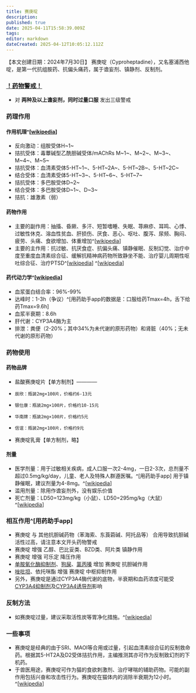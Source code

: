 ```yaml
---
title: 赛庚啶
description: 
published: true
date: 2025-04-11T15:58:39.009Z
tags: 
editor: markdown
dateCreated: 2025-04-12T10:05:12.112Z
---
```


【本文创建日期：2024年7月30日】
赛庚啶（Cyproheptadine），又名塞浦西他啶，是第一代抗组胺药、抗偏头痛药，属于谵妄剂、镇静剂、反制剂。
### [！药物警戒！](/药物警戒.md)
- 对 **两种及以上谵妄剂，同时过量口服** 发出三级警戒
### 药理作用
#### 作用机理^[[wikipedia](https://en.wikipedia.org/wiki/Cyproheptadine#Pharmacodynamics)]
- 反向激动：组胺受体H~1~
- 拮抗受体：毒蕈碱型乙酰胆碱受体/mAChRs M~1~、M~2~、M~3~、M~4~、M~5~
- 拮抗受体：血清素受体5-HT~1~、5-HT~2A~、5-HT~2B~、5-HT~2C~
- 结合受体：血清素受体5-HT~3~、5-HT~6~、5-HT~7~
- 拮抗受体：多巴胺受体D~2~
- 结合受体：多巴胺受体D~1~、D~3~
- 拮抗：雄激素（弱）
#### 药物作用
- 主要的副作用：抽搐、昏厥、多汗、短暂嗜睡、失眠、荨麻疹、耳鸣、心悸、过敏性休克、溶血性贫血、肝损伤、厌食、恶心、呕吐、腹泻、尿频、胸闷、疲劳、头痛、食欲增加、体重增加^[[wikipedia](https://en.wikipedia.org/wiki/Cyproheptadine#Adverse_effects)]
- 主要的主作用：抗过敏、抗厌食症、抗偏头痛、镇静催眠、反制幻觉、治疗中度至重度血清素综合征、缓解抗精神病药物所致静坐不能、治疗婴儿周期性呕吐综合征、治疗PTSD^[[wikipedia](https://en.wikipedia.org/wiki/Cyproheptadine#Medical_uses)] ^[[wikipedia](https://en.wikipedia.org/wiki/Cyproheptadine#Research)]
#### 药代动力学^[[wikipedia](https://en.wikipedia.org/wiki/Cyproheptadine#Pharmacokinetics)]
- 血浆蛋白结合率：96%-99%
- 达峰时：1-3h（争议）^[用药助手app的数据是：口服给药Tmax=4h，舌下给药Tmax=9.6h]
- 血浆半衰期：8.6h
- 肝代谢：CYP3A4酶为主
- 排泄：粪便（2-20%；其中34%为未代谢的原形药物）和肾脏（40%；无未代谢的原形药物）
### 药物使用
#### 药物品牌
- 盐酸赛庚啶片【单方制剂】————
-     辰欣：瓶装2mg×100片，价格约6-13元
-     银仕康：瓶装2mg×100片，价格约10-15元
-     华南牌：瓶装2mg×100片，价格约5元
-     信谊：瓶装2mg×100片，价格约9元
- 赛庚啶乳膏【单方制剂，略】
#### 剂量
- 医学剂量：用于过敏相关疾病，成人口服一次2-4mg，一日2-3次，总剂量不超过0.5mg/kg/day，儿童、老人及特殊人群遵医嘱。^[用药助手app] 用于镇静催眠，建议剂量为4-8mg。^[[wikipedia](https://en.wikipedia.org/wiki/Cyproheptadine#Medical_uses)]
- 滥用剂量：除用作谵妄剂外，没有娱乐价值
- 死亡剂量：LD50=123mg/kg（小鼠）、LD50=295mg/kg（大鼠）^[[wikipedia](https://en.wikipedia.org/wiki/Cyproheptadine#Overdose)]
### 相互作用^[用药助手app]
- 赛庚啶 与 其他抗胆碱药物（苯海索、东莨菪碱、阿托品等） 合用导致抗胆碱活性过高，请注意本文开头药物警戒
- 赛庚啶 增强 乙醇、巴比妥类、BZD类、阿片类 镇静作用
- 赛庚啶 增强 可乐定 降压作用
- [单胺氧化酶抑制剂](https://overspeed-wiki.github.io/DXM/#%E5%8D%95%E8%83%BA%E6%B0%A7%E5%8C%96%E9%85%B6%E6%8A%91%E5%88%B6%E5%89%82%EF%BC%88MAOI%EF%BC%89%E3%80%90%E4%B8%A5%E7%A6%81%E3%80%91)、[狗屎](/drugs/喹硫平.md)、[氯丙嗪](/drugs/氯丙嗪) 增加 赛庚啶 抗胆碱作用
- [唑吡坦](/drugs/唑吡坦.md)、依托咪酯 增强 赛庚啶 中枢抑制作用
- 另外，赛庚啶是通过CYP3A4酶代谢的底物，半衰期和血药浓度可能受[CYP3A4抑制剂](https://overspeed-wiki.github.io/DXM/#CYP3A4%E6%8A%91%E5%88%B6%E5%89%82)及[CYP3A4诱导剂](https://overspeed-wiki.github.io/DXM/#CYP3A4%E8%AF%B1%E5%AF%BC%E5%89%82)影响
### 反制方法
- 如赛庚啶过量，建议采取活性炭等胃净化措施。^[[wikipedia](https://en.wikipedia.org/wiki/Cyproheptadine#Overdose)]
### 一些事项
- 赛庚啶是经典的由于SRI、MAOI等合用或过量，引起血清素综合征的反制救命药。根据其5-HT2A及D2受体拮抗作用，主编推测其亦可作为反制致幻剂的下机药。
- 于兽医用途，赛庚啶可作为猫的食欲刺激剂、治疗哮喘的辅助药物。可能的副作用包括兴奋和攻击性行为。赛庚啶在猫体内的消除半衰期为12小时。^[[wikipedia](https://en.wikipedia.org/wiki/Cyproheptadine#Veterinary_use)]

